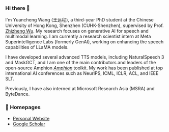 ### Hi there 👋

I'm Yuancheng Wang (王远程), a third-year PhD student at the Chinese University of Hong Kong, Shenzhen (CUHK-Shenzhen), supervised by Prof. [Zhizheng Wu](http://www.drwuz.com/). My research focuses on generative AI for speech and multimodal learning. I am currently a research scientist intern at Meta Superintelligence Labs (formerly GenAI), working on enhancing the speech capabilities of LLaMA models.

I have developed several advanced TTS models, including NaturalSpeech 3 and MaskGCT, and I am one of the main contributors and leaders of the open-source Amphion *[Amphion](https://github.com/open-mmlab/Amphion)* toolkit. My work has been published at top international AI conferences such as NeurIPS, ICML, ICLR, ACL, and IEEE SLT.

Previously, I have also interned at Microsoft Research Asia (MSRA) and ByteDance.

### 🔗 Homepages

- [Personal Website](https://hecheng0625.github.io/)
- [Google Scholar](https://scholar.google.com.tw/citations?user=60uamz4AAAAJ&hl=en)

<!--
**HeCheng0625/HeCheng0625** is a ✨ _special_ ✨ repository because its `README.md` (this file) appears on your GitHub profile.

Here are some ideas to get you started:

- 🔭 I’m currently working on ...
- 🌱 I’m currently learning ...
- 👯 I’m looking to collaborate on ...
- 🤔 I’m looking for help with ...
- 💬 Ask me about ...
- 📫 How to reach me: ...
- 😄 Pronouns: ...
- ⚡ Fun fact: ...
-->
